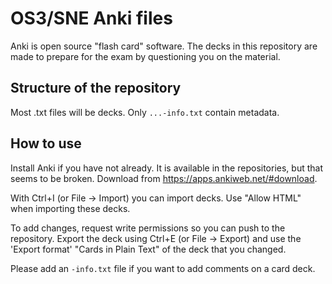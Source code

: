 # OS3/SNE Anki files

Anki is open source "flash card" software. The decks in this repository are
made to prepare for the exam by questioning you on the material.

## Structure of the repository

Most .txt files will be decks. Only `...-info.txt` contain metadata.

## How to use

Install Anki if you have not already. It is available in the repositories,
but that seems to be broken. Download from <https://apps.ankiweb.net/#download>.

With Ctrl+I (or File -> Import) you can import decks. Use "Allow HTML" when
importing these decks.

To add changes, request write permissions so you can push to the repository.
Export the deck using Ctrl+E (or File -> Export) and use the 'Export format'
"Cards in Plain Text" of the deck that you changed.

Please add an `-info.txt` file if you want to add comments on a card deck.

